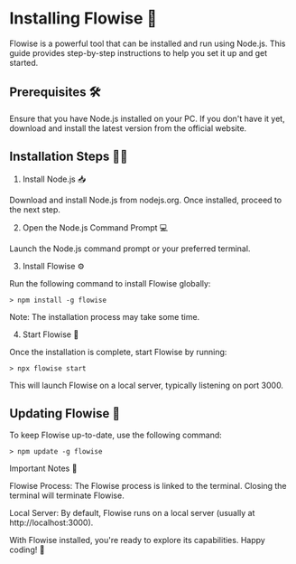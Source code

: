 # Installing Flowise 🚀

Flowise is a powerful tool that can be installed and run using Node.js. This guide provides step-by-step instructions to help you set it up and get started.



## Prerequisites 🛠️

Ensure that you have Node.js installed on your PC. If you don't have it yet, download and install the latest version from the official website.



## Installation Steps 🧑‍💻

1. Install Node.js 📥

Download and install Node.js from nodejs.org. Once installed, proceed to the next step.

2. Open the Node.js Command Prompt 💻

Launch the Node.js command prompt or your preferred terminal.

3. Install Flowise ⚙️

Run the following command to install Flowise globally:

`> npm install -g flowise`

Note: The installation process may take some time.

4. Start Flowise 🏁

Once the installation is complete, start Flowise by running:

`> npx flowise start`

This will launch Flowise on a local server, typically listening on port 3000.



## Updating Flowise 🔄

To keep Flowise up-to-date, use the following command:

`> npm update -g flowise`

Important Notes 📝

Flowise Process: The Flowise process is linked to the terminal. Closing the terminal will terminate Flowise.

Local Server: By default, Flowise runs on a local server (usually at http://localhost:3000).

With Flowise installed, you're ready to explore its capabilities. Happy coding! 🎉
